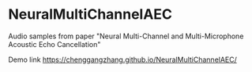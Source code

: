 # NeuralMultiChannelAEC
Audio samples from paper "Neural Multi-Channel and Multi-Microphone Acoustic Echo Cancellation"

Demo link https://chenggangzhang.github.io/NeuralMultiChannelAEC/
